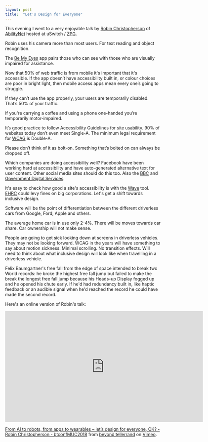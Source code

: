 ```yaml
---
layout: post
title:  "Let's Design for Everyone"
---
```

This evening I went to a very enjoyable talk by [Robin Christopherson](https://www.abilitynet.org.uk/robinchristopherson) of [AbilityNet](https://www.abilitynet.org.uk/) hosted at uSwitch / [ZPG](https://www.zpg.co.uk/). 

Robin uses his camera more than most users. For text reading and object recognition.

The [Be My Eyes](https://www.bemyeyes.com/) app pairs those who can see with those who are visually impaired for assistance.

Now that 50% of web traffic is from mobile it's important that it's accessible. If the app doesn’t have accessibility built in, or colour choices are poor in bright light, then mobile access apps mean every one’s going to struggle.

If they can’t use the app properly, your users are temporarily disabled. That’s 50% of your traffic.

If you're carrying a coffee and using a phone one-handed you’re temporarily motor-impaired. 

It’s good practice to follow Accessibility Guidelines for site usability. 90% of websites today don’t even meet Single-A. The minimum legal requirement for [WCAG](https://www.w3.org/WAI/standards-guidelines/wcag/) is Double-A.

Please don’t think of it as bolt-on. Something that’s bolted on can always be dropped off.

Which companies are doing accessibility well? Facebook have been working hard at accessibility and have auto-generated alternative text for user content. Other social media sites should do this too. Also the [BBC](http://bbc.co.uk/) and [Government Digital Services](https://www.gov.uk/).

It's easy to check how good a site's accessibility is with the [Wave](https://wave.webaim.org/) tool. [EHRC](https://www.equalityhumanrights.com/en) could levy fines on big corporations. Let's get a shift towards inclusive design.

Software will be the point of differentiation between the different driverless cars from Google, Ford, Apple and others.

The average home car is in use only 2-4%. There will be moves towards car share. Car ownership will not make sense.

People are going to get sick looking down at screens in driverless vehicles. They may not be looking forward. WCAG in the years will have something to say about motion sickness. Minimal scrolling. No transition effects. Will need to think about what inclusive design will look like when travelling in a driverless vehicle.

Felix Baumgartner's free fall from the edge of space intended to break two World records: he broke the highest free fall jump but failed to make the break the longest free fall jump because his Heads-up Display fogged up and he opened his chute early. If he'd had redundancy built in, like haptic feedback or an audible signal when he'd reached the record he could have made the second record.

Here's an online version of Robin's talk:
<iframe src="https://player.vimeo.com/video/251338219" width="640" height="360" frameborder="0" webkitallowfullscreen mozallowfullscreen allowfullscreen></iframe>
<p><a href="https://vimeo.com/251338219">From AI to robots, from apps to wearables &ndash; let&rsquo;s design for everyone, OK? - Robin Christopherson - btconfMUC2018</a> from <a href="https://vimeo.com/beyondtellerrand">beyond tellerrand</a> on <a href="https://vimeo.com">Vimeo</a>.</p>
